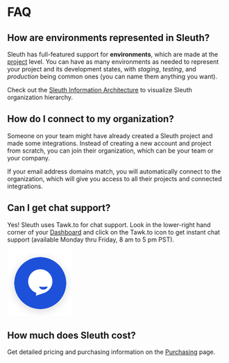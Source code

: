 # FAQ

## How are environments represented in Sleuth?

Sleuth has full-featured support for **environments**, which are made at the [project](../projects.md) level. You can have as many environments as needed to represent your project and its development states, with _staging_, _testing_, and _production_ being common ones \(you can name them anything you want\). 

Check out the [Sleuth Information Architecture](terminology.md#information-architecture-ia) to visualize Sleuth organization hierarchy. 

## How do I connect to my organization? 

Someone on your team might have already created a Sleuth project and made some integrations. Instead of creating a new account and project from scratch, you can join their organization, which can be your team or your company. 

If your email address domains match, you will automatically connect to the organization, which will give you access to all their projects and connected integrations. 

## Can I get chat support? 

Yes! Sleuth uses Tawk.to for chat support. Look in the lower-right hand corner of your [Dashboard](../dashboard.md) and click on the Tawk.to icon to get instant chat support \(available Monday thru Friday, 8 am to 5 pm PST\).  

![Tawk.to chat widget on the Dashboard](../.gitbook/assets/tawk-to-icon.png)

## How much does Sleuth cost? 

Get detailed pricing and purchasing information on the [Purchasing](purchasing.md) page. 

